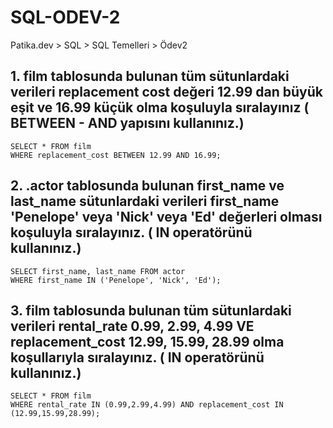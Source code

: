 # SQL-ODEV-2
Patika.dev > SQL > SQL Temelleri > Ödev2

## 1. film tablosunda bulunan tüm sütunlardaki verileri replacement cost değeri 12.99 dan büyük eşit ve 16.99 küçük olma koşuluyla sıralayınız ( BETWEEN - AND yapısını kullanınız.)

    SELECT * FROM film
    WHERE replacement_cost BETWEEN 12.99 AND 16.99;

## 2. .actor tablosunda bulunan first_name ve last_name sütunlardaki verileri first_name 'Penelope' veya 'Nick' veya 'Ed' değerleri olması koşuluyla sıralayınız. ( IN operatörünü kullanınız.)

    SELECT first_name, last_name FROM actor
    WHERE first_name IN ('Penelope', 'Nick', 'Ed');

## 3. film tablosunda bulunan tüm sütunlardaki verileri rental_rate 0.99, 2.99, 4.99 VE replacement_cost 12.99, 15.99, 28.99 olma koşullarıyla sıralayınız. ( IN operatörünü kullanınız.)

    SELECT * FROM film
    WHERE rental_rate IN (0.99,2.99,4.99) AND replacement_cost IN (12.99,15.99,28.99);
